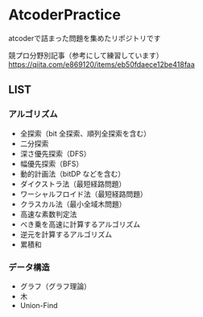 # AtcoderPractice
atcoderで詰まった問題を集めたリポジトリです

競プロ分野別記事（参考にして練習しています）
https://qiita.com/e869120/items/eb50fdaece12be418faa

## LIST

### アルゴリズム
- 全探索（bit 全探索、順列全探索を含む）
- 二分探索
- 深さ優先探索（DFS）
- 幅優先探索（BFS）
- 動的計画法（bitDP などを含む）
- ダイクストラ法（最短経路問題）
- ワーシャルフロイド法（最短経路問題）
- クラスカル法（最小全域木問題）
- 高速な素数判定法
- べき乗を高速に計算するアルゴリズム
- 逆元を計算するアルゴリズム
- 累積和

### データ構造
- グラフ（グラフ理論）
- 木
- Union-Find

